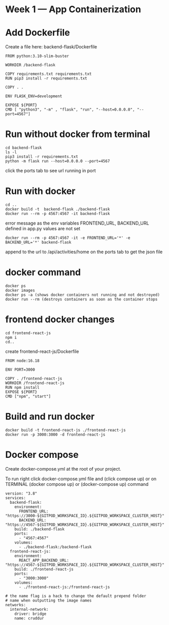 # Week 1 — App Containerization

# Add Dockerfile
Create a file here: backend-flask/Dockerfile

    FROM python:3.10-slim-buster
    
    WORKDIR /backend-flask
    
    COPY requirements.txt requirements.txt
    RUN pip3 install -r requirements.txt
    
    COPY . .
    
    ENV FLASK_ENV=development
    
    EXPOSE ${PORT}
    CMD [ "python3", "-m" , "flask", "run", "--host=0.0.0.0", "--port=4567"]

# Run without docker from terminal
    cd backend-flask    
    ls -l    
    pip3 install -r requirements.txt    
    python -m flask run --host=0.0.0.0 --port=4567

click the ports tab to see url running in port

# Run with docker
    cd ..    
    docker build -t  backend-flask ./backend-flask    
    docker run --rm -p 4567:4567 -it backend-flask
  
error message as the env variables FRONTEND_URL, BACKEND_URL defined in app.py values are not set

    docker run --rm -p 4567:4567 -it -e FRONTEND_URL='*' -e BACKEND_URL='*' backend-flask

append to the url to /api/activities/home on the ports tab to get the json file

# docker command
    docker ps
    docker images
    docker ps -a (shows docker containers not running and not destroyed)
    docker run --rm (destroys containers as soon as the container stops
    
# frontend docker changes
    cd frontend-react-js
    npm i
    cd..
    
create  frontend-react-js/Dockerfile

    FROM node:16.18
    
    ENV PORT=3000
    
    COPY . /frontend-react-js
    WORKDIR /frontend-react-js
    RUN npm install
    EXPOSE ${PORT}
    CMD ["npm", "start"]

# Build and run docker
    docker build -t frontend-react-js ./frontend-react-js
    docker run -p 3000:3000 -d frontend-react-js

# Docker compose
Create docker-compose.yml at the root of your project. 

To run right click docker-compose.yml file and (click compose up) or on TERMINAL (docker compose up) or (docker-compose up) command

    version: "3.8"
    services:
      backend-flask:
        environment:
          FRONTEND_URL: "https://3000-${GITPOD_WORKSPACE_ID}.${GITPOD_WORKSPACE_CLUSTER_HOST}"
          BACKEND_URL: "https://4567-${GITPOD_WORKSPACE_ID}.${GITPOD_WORKSPACE_CLUSTER_HOST}"
        build: ./backend-flask
        ports:
          - "4567:4567"
        volumes:
          - ./backend-flask:/backend-flask
      frontend-react-js:
        environment:
          REACT_APP_BACKEND_URL: "https://4567-${GITPOD_WORKSPACE_ID}.${GITPOD_WORKSPACE_CLUSTER_HOST}"
        build: ./frontend-react-js
        ports:
          - "3000:3000"
        volumes:
          - ./frontend-react-js:/frontend-react-js
    
    # the name flag is a hack to change the default prepend folder
    # name when outputting the image names
    networks: 
      internal-network:
        driver: bridge
        name: cruddur
